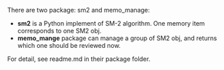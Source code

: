 There are two package: sm2 and memo_manage:
- **sm2** is a Python implement of SM-2 algorithm. 
One memory item corresponds to one SM2 obj.
- **memo_mange** package can manage a group of SM2 obj, and returns which one should be reviewed now.

For detail, see readme.md in their package folder.